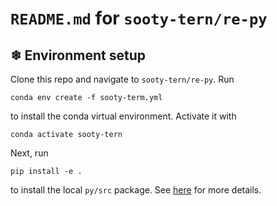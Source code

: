 # `README.md` for `sooty-tern/re-py`

## ❄ Environment setup

Clone this repo and navigate to `sooty-tern/re-py`. Run

```
conda env create -f sooty-term.yml
```

to install the conda virtual environment. Activate it with

```
conda activate sooty-tern
```

Next, run

```
pip install -e .
```

to install the local `py/src` package. See [here](https://goodresearch.dev/setup.html#pip-install-your-package) for more details.
